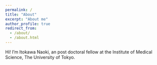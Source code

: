 ```yaml
---
permalink: /
title: "About"
excerpt: "About me"
author_profile: true
redirect_from: 
  - /about/
  - /about.html
---
```


Hi! I’m Itokawa Naoki, an post doctoral fellow at the Institute of Medical Science, The University of Tokyo.
